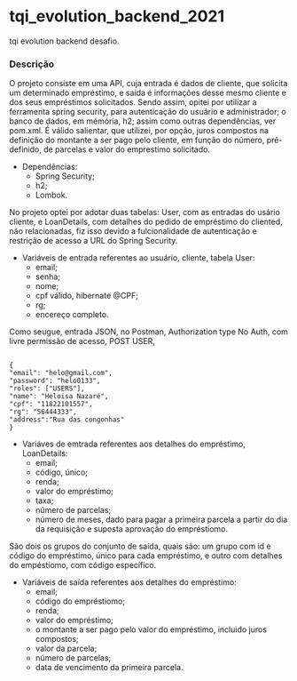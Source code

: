 # tqi_evolution_backend_2021
tqi evolution backend desafio.

### Descrição 
O projeto consiste em uma API, cuja entrada é dados de cliente, que solicita um determinado empréstimo, e saida é informações desse mesmo cliente e dos seus empréstimos solicitados. Sendo assim, opitei por utilizar a ferramenta spring security, para autenticação do usuário e administrador; o banco de dados, em mémória, h2; assim como outras dependências, ver pom.xml. É válido salientar, que utilizei, por opção, juros compostos na definição do montante a ser pago pelo cliente, em função do número, pré-definido, de parcelas e valor do emprestimo solicitado. 



* Dependências:
  * Spring Security;
  * h2;
  * Lombok.

No projeto optei por adotar duas tabelas: User, com as entradas do usário cliente, e LoanDetails, com detalhes do pedido de empréstimo do cliented, não relacionadas, fiz isso devido a fulcionalidade de autenticação e restrição de acesso a URL do Spring Security.

* Variáveis de entrada referentes ao usuário, cliente, tabela User:
  * email;
  * senha;
  * nome;
  * cpf válido, hibernate @CPF;
  * rg;
  * encereço completo.

Como seugue, entrada JSON, no Postman, Authorization type No Auth,  com livre permissão de acesso, POST USER,

```

{
"email": "helo@gmail.com",
"password": "helo0133",
"roles": ["USERS"],
"name": "Heloisa Nazaré",
"cpf": "11822101557",
"rg": "56444333",
"address":"Rua das congonhas"
}

```
 
* Variáves de emtrada referentes aos detalhes do empréstimo, LoanDetails:
  * email;
  * código, único;
  * renda;
  * valor do empréstimo;
  * taxa;
  * número de parcelas;
  * número de meses, dado para pagar a primeira parcela a partir do dia da requisição e suposta aprovação do empréstiomo.

São dois os grupos do conjunto de saída, quais são: um grupo com id e código do empréstimo, único para cada empréstimo, e outro com detalhes do empéstiomo, com código específico.

* Variáveis de saída referentes aos detalhes do empréstimo:
  * email;
  * código do empréstiomo;
  * renda;
  * valor do empréstimo;
  * o montante a ser pago pelo valor do empréstimo, incluido juros compostos;
  * valor da parcela;
  * número de parcelas;
  * data de vencimento da primeira parcela.

